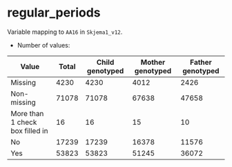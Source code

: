 # regular_periods
Variable mapping to `AA16` in `Skjema1_v12`.
- Number of values:

| Value | Total | Child genotyped | Mother genotyped | Father genotyped |
| ----- | ----- | --------------- | ---------------- | ---------------- |
| Missing | 4230 | 4230 | 4012 | 2426 |
| Non-missing | 71078 | 71078 | 67638 | 47658 |
| More than 1 check box filled in | 16 | 16 | 15 |10 |
| No | 17239 | 17239 | 16378 |11576 |
| Yes | 53823 | 53823 | 51245 |36072 |



